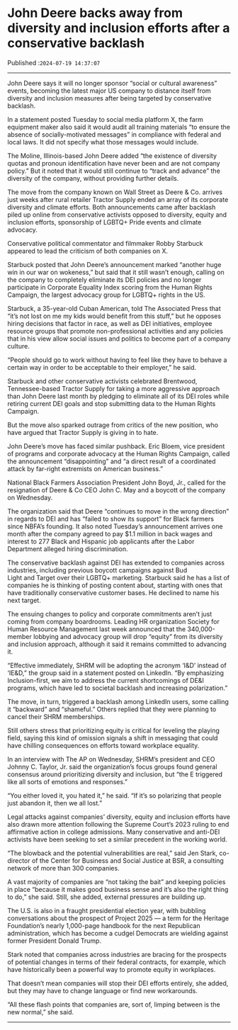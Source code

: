 # John Deere backs away from diversity and inclusion efforts after a conservative backlash

Published :`2024-07-19 14:37:07`

---

John Deere says it will no longer sponsor “social or cultural awareness” events, becoming the latest major US company to distance itself from diversity and inclusion measures after being targeted by conservative backlash.

In a statement posted Tuesday to social media platform X, the farm equipment maker also said it would audit all training materials “to ensure the absence of socially-motivated messages” in compliance with federal and local laws. It did not specify what those messages would include.

The Moline, Illinois-based John Deere added “the existence of diversity quotas and pronoun identification have never been and are not company policy.” But it noted that it would still continue to “track and advance” the diversity of the company, without providing further details.

The move from the company known on Wall Street as Deere & Co. arrives just weeks after rural retailer Tractor Supply ended an array of its corporate diversity and climate efforts. Both announcements came after backlash piled up online from conservative activists opposed to diversity, equity and inclusion efforts, sponsorship of LGBTQ+ Pride events and climate advocacy.

Conservative political commentator and filmmaker Robby Starbuck appeared to lead the criticism of both companies on X.

Starbuck posted that John Deere’s announcement marked “another huge win in our war on wokeness,” but said that it still wasn’t enough, calling on the company to completely eliminate its DEI policies and no longer participate in Corporate Equality Index scoring from the Human Rights Campaign, the largest advocacy group for LGBTQ+ rights in the US.

Starbuck, a 35-year-old Cuban American, told The Associated Press that “it’s not lost on me my kids would benefit from this stuff,” but he opposes hiring decisions that factor in race, as well as DEI initiatives, employee resource groups that promote non-professional activities and any policies that in his view allow social issues and politics to become part of a company culture.

“People should go to work without having to feel like they have to behave a certain way in order to be acceptable to their employer,” he said.

Starbuck and other conservative activists celebrated Brentwood, Tennessee-based Tractor Supply for taking a more aggressive approach than John Deere last month by pledging to eliminate all of its DEI roles while retiring current DEI goals and stop submitting data to the Human Rights Campaign.

But the move also sparked outrage from critics of the new position, who have argued that Tractor Supply is giving in to hate.

John Deere’s move has faced similar pushback. Eric Bloem, vice president of programs and corporate advocacy at the Human Rights Campaign, called the announcement “disappointing” and “a direct result of a coordinated attack by far-right extremists on American business.”

National Black Farmers Association President John Boyd, Jr., called for the resignation of Deere & Co CEO John C. May and a boycott of the company on Wednesday.

The organization said that Deere “continues to move in the wrong direction” in regards to DEI and has “failed to show its support” for Black farmers since NBFA’s founding. It also noted Tuesday’s announcement arrives one month after the company agreed to pay $1.1 million in back wages and interest to 277 Black and Hispanic job applicants after the Labor Department alleged hiring discrimination.

The conservative backlash against DEI has extended to companies across industries, including previous boycott campaigns against Bud Light and Target over their LGBTQ+ marketing. Starbuck said he has a list of companies he is thinking of posting content about, starting with ones that have traditionally conservative customer bases. He declined to name his next target.

The ensuing changes to policy and corporate commitments aren’t just coming from company boardrooms. Leading HR organization Society for Human Resource Management last week announced that the 340,000-member lobbying and advocacy group will drop “equity” from its diversity and inclusion approach, although it said it remains committed to advancing it.

“Effective immediately, SHRM will be adopting the acronym ‘I&D’ instead of ‘IE&D,” the group said in a statement posted on LinkedIn. “By emphasizing Inclusion-first, we aim to address the current shortcomings of DE&I programs, which have led to societal backlash and increasing polarization.”

The move, in turn, triggered a backlash among LinkedIn users, some calling it “backward” and “shameful.” Others replied that they were planning to cancel their SHRM memberships.

Still others stress that prioritizing equity is critical for leveling the playing field, saying this kind of omission signals a shift in messaging that could have chilling consequences on efforts toward workplace equality.

In an interview with The AP on Wednesday, SHRM’s president and CEO Johnny C. Taylor, Jr. said the organization’s focus groups found general consensus around prioritizing diversity and inclusion, but “the E triggered like all sorts of emotions and responses.”

“You either loved it, you hated it,” he said. “If it’s so polarizing that people just abandon it, then we all lost.”

Legal attacks against companies’ diversity, equity and inclusion efforts have also drawn more attention following the Supreme Court’s 2023 ruling to end affirmative action in college admissions. Many conservative and anti-DEI activists have been seeking to set a similar precedent in the working world.

“The blowback and the potential vulnerabilities are real,” said Jen Stark, co-director of the Center for Business and Social Justice at BSR, a consulting network of more than 300 companies.

A vast majority of companies are “not taking the bait” and keeping policies in place “because it makes good business sense and it’s also the right thing to do,” she said. Still, she added, external pressures are building up.

The U.S. is also in a fraught presidential election year, with bubbling conversations about the prospect of Project 2025 — a term for the Heritage Foundation’s nearly 1,000-page handbook for the next Republican administration, which has become a cudgel Democrats are wielding against former President Donald Trump.

Stark noted that companies across industries are bracing for the prospects of potential changes in terms of their federal contracts, for example, which have historically been a powerful way to promote equity in workplaces.

That doesn’t mean companies will stop their DEI efforts entirely, she added, but they may have to change language or find new workarounds.

“All these flash points that companies are, sort of, limping between is the new normal,” she said.

---

